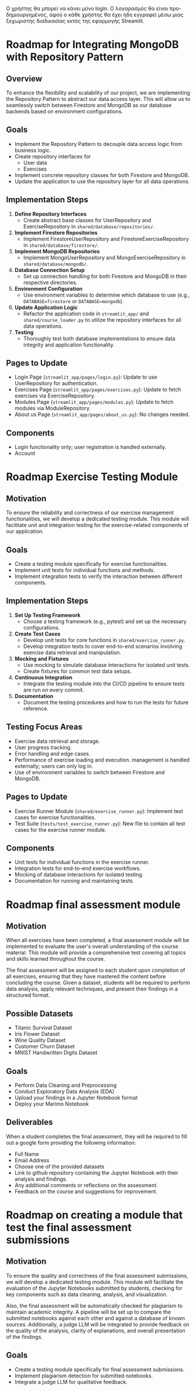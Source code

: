 Ο χρήστης θα μπορεί να κάνει μόνο login. Ο λογαρασμός θα είναι προ-δημιουργημένος, αφού ο κάθε χρήστης θα έχει ήδη εγγραφεί μέσω μιας ξεχωριστής διαδικασίας εκτός της εφαρμογής Streamlit.

# Roadmap for Integrating MongoDB with Repository Pattern

## Overview

To enhance the flexibility and scalability of our project, we are implementing the Repository Pattern to abstract our data access layer. This will allow us to seamlessly switch between Firestore and MongoDB as our database backends based on environment configurations.

## Goals

- Implement the Repository Pattern to decouple data access logic from business logic.
- Create repository interfaces for
  - User data
  - Exercises
- Implement concrete repository classes for both Firestore and MongoDB.
- Update the application to use the repository layer for all data operations.

## Implementation Steps

1. **Define Repository Interfaces**
   - Create abstract base classes for UserRepository and ExerciseRepository in `shared/database/repositories/`.
2. **Implement Firestore Repositories**
   - Implement FirestoreUserRepository and FirestoreExerciseRepository in `shared/database/firestore/`.
3. **Implement MongoDB Repositories**
   - Implement MongoUserRepository and MongoExerciseRepository in `shared/database/mongodb/`.
4. **Database Connection Setup**
   - Set up connection handling for both Firestore and MongoDB in their respective directories.
5. **Environment Configuration**
   - Use environment variables to determine which database to use (e.g., `DATABASE=firestore` or `DATABASE=mongodb`).
6. **Update Application Logic**
   - Refactor the application code in `streamlit_app/` and `shared/course_loader.py` to utilize the repository interfaces for all data operations.
7. **Testing**
   - Thoroughly test both database implementations to ensure data integrity and application functionality.

## Pages to Update

- Login Page (`streamlit_app/pages/login.py`): Update to use UserRepository for authentication.
- Exercises Page (`streamlit_app/pages/exercises.py`): Update to fetch exercises via ExerciseRepository.
- Modules Page (`streamlit_app/pages/modules.py`): Update to fetch modules via ModuleRepository.
- About us Page (`streamlit_app/pages/about_us.py`): No changes needed.

## Components

- Login functionality only; user registration is handled externally.
- Account

# Roadmap Exercise Testing Module

## Motivation

To ensure the reliability and correctness of our exercise management functionalities, we will develop a dedicated testing module. This module will facilitate unit and integration testing for the exercise-related components of our application.

## Goals

- Create a testing module specifically for exercise functionalities.
- Implement unit tests for individual functions and methods.
- Implement integration tests to verify the interaction between different components.

## Implementation Steps

1. **Set Up Testing Framework**
   - Choose a testing framework (e.g., pytest) and set up the necessary configurations.
2. **Create Test Cases**
   - Develop unit tests for core functions in `shared/exercise_runner.py`.
   - Develop integration tests to cover end-to-end scenarios involving exercise data retrieval and manipulation.
3. **Mocking and Fixtures**
   - Use mocking to simulate database interactions for isolated unit tests.
   - Create fixtures for common test data setups.
4. **Continuous Integration**
   - Integrate the testing module into the CI/CD pipeline to ensure tests are run on every commit.
5. **Documentation**
   - Document the testing procedures and how to run the tests for future reference.

## Testing Focus Areas

- Exercise data retrieval and storage.
- User progress tracking.
- Error handling and edge cases.
- Performance of exercise loading and execution. management is handled externally; users can only log in.
- Use of environment variables to switch between Firestore and MongoDB.

## Pages to Update

- Exercise Runner Module (`shared/exercise_runner.py`): Implement test cases for exercise functionalities.
- Test Suite (`tests/test_exercise_runner.py`): New file to contain all test cases for the exercise runner module.

## Components

- Unit tests for individual functions in the exercise runner.
- Integration tests for end-to-end exercise workflows.
- Mocking of database interactions for isolated testing.
- Documentation for running and maintaining tests.

# Roadmap final assessment module

## Motivation

When all exercises have been completed, a final assessment module will be implemented to evaluate the user's overall understanding of the course material. This module will provide a comprehensive test covering all topics and skills learned throughout the course.

The final assessment will be assigned to each student upon completion of all exercises, ensuring that they have mastered the content before concluding the course. Given a dataset, students will be required to perform data analysis, apply relevant techniques, and present their findings in a structured format.

## Possible Datasets

- Titanic Survival Dataset
- Iris Flower Dataset
- Wine Quality Dataset
- Customer Churn Dataset
- MNIST Handwritten Digits Dataset

## Goals

- Perform Data Cleaning and Preprocessing
- Conduct Exploratory Data Analysis (EDA)
- Upload your findings in a Jupyter Notebook format
- Deploy your Marimo Notebook

## Deliverables

When a student completes the final assessment, they will be required to fill out a google form providing the following information:

- Full Name
- Email Address
- Choose one of the provided datasets
- Link to github repository containing the Jupyter Notebook with their analysis and findings.
- Any additional comments or reflections on the assessment.
- Feedback on the course and suggestions for improvement.

# Roadmap on creating a module that test the final assessment submissions

## Motivation

To ensure the quality and correctness of the final assessment submissions, we will develop a dedicated testing module. This module will facilitate the evaluation of the Jupyter Notebooks submitted by students, checking for key components such as data cleaning, analysis, and visualization.

Also, the final assessment will be automatically checked for plagiarism to maintain academic integrity. A pipeline will be set up to compare the submitted notebooks against each other and against a database of known sources.
Additionally, a judge LLM will be integrated to provide feedback on the quality of the analysis, clarity of explanations, and overall presentation of the findings.

## Goals

- Create a testing module specifically for final assessment submissions.
- Implement plagiarism detection for submitted notebooks.
- Integrate a judge LLM for qualitative feedback.
